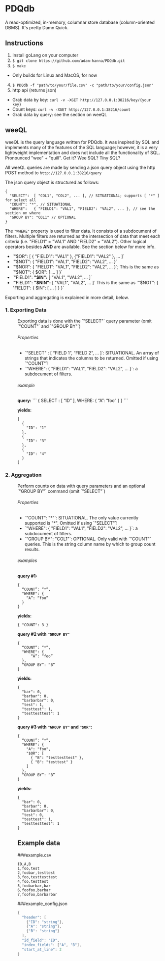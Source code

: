 # PDQdb

A read-optimized, in-memory, columnar store database (column-oriented DBMS). It's pretty Damn Quick.


## Instructions

1. Install goLang on your computer
2. `$ git clone https://github.com/adam-hanna/PDQdb.git`
3. `$ make`
  * Only builds for Linux and MacOS, for now
4. `$ PDQdb -f "path/to/your/file.csv" -c "path/to/your/config.json"`
5. http api (returns json)
  * Grab data by key: `curl -v -XGET http://127.0.0.1:38216/key/{your key}`
  * Count keys: `curl -v -XGET http://127.0.0.1:38216/count`
  * Grab data by query: see the section on weeQL

## weeQL
weeQL is the query language written for PDQdb. It was inspired by SQL and implements many of the features of the SQL language; however, it is a very lightweight implementation and does not include all the functionality of SQL. Pronounced "wee" + "quill". Get it? Wee SQL? Tiny SQL?

All weeQL queries are made by sending a json query object using the http POST method to `http://127.0.0.1:38216/query`

The json query object is structured as follows:

```
{
  "SELECT":  [ "COL1", "COL2", ... ], // SITUATIONAL; supports [ "*" ] for select all
  "COUNT": "*", // SITUATIONAL
  "WHERE":   { "FIELD1": "VAL1", "FIELD2": "VAL2", ... }, // see the section on where
  "GROUP BY": "COL1" // OPTIONAL
}
```

The `"WHERE"` property is used to filter data. It consists of a subdocument of filters. Multiple filters are returned as the intersection of data that meet each criteria (i.e. "FIELD1" = "VAL1" AND "FIELD2" = "VAL2"). Other logical operators besides <b>AND</b> are available. See the section below for more info.
<ul>
  <li>`"$OR": [ { "FIELD1": "VAL1" }, {"FIELD1": "VAL2" }, ... ]`</li>
  <li>`"$NOT": { "FIELD1": "VAL1", "FIELD2": "VAL2", ... }`</li>
  <li>`"$NOR": { "FIELD1": "VAL1", "FIELD2": "VAL2", ... }`; This is the same as `"$NOT": { $OR": [ ... ] }`</li>
  <li>`"FIELD1": <b>"$IN":</b> [ "VAL1", "VAL2", ... ]`</li>
  <li>`"FIELD1": <b>"$NIN":</b> [ "VAL1", "VAL2", ... ]` This is the same as `"$NOT": { "FIELD1": { $IN": [ ... ] } }`</li>
</ul>

Exporting and aggregating is explained in more detail, below.
<dl>
  <dt><h3>1. Exporting Data</h3>
  <dd>Exporting data is done with the `"SELECT"` query parameter (omit `"COUNT"` and `"GROUP BY"`)
  <dd><h6>Properties</h6>
  <ul>
    <li>`"SELECT" : [ “FIELD 1”, “FIELD 2”, … ]`: SITUATIONAL. An array of strings that indicates the columns to be returned. Omitted if using `"COUNT"`!</li>
    <li>`"WHERE":   { "FIELD1": "VAL1", "FIELD2": "VAL2", ... }`: a subdocument of filters.</li>
  </ul>
  <dd><h6>example</h6>
  <dd>
<b>query:</b>
```
{
  SELECT : [ “ID” ],
  WHERE: {
    “A”: “foo”
  }
}
```

<b>yields:</b>
```
[
  {
    "ID": "1"
  },
  {
    "ID": "3"
  },
  {
    "ID": "4"
  }
]
```
  <dt><h3>2. Aggregation</h3>
  <dd>Perform counts on data with query parameters and an optional `"GROUP BY"` command (omit `"SELECT"`)
  <dd><h6>Properties</h6>
  <ul>
    <li>`"COUNT": "*"`: SITUATIONAL. The only value currently supported is "*". Omitted if using `"SELECT"`!</li>
    <li>`"WHERE":   { "FIELD1": "VAL1", "FIELD2": "VAL2", ... }`: a subdocument of filters.</li>
    <li>`"GROUP BY": "COL1"`: OPTIONAL. Only valid with `"COUNT"` queries. This is the string column name by which to group count results.</li>
  </ul>
  <dd><h6>examples</h6>
  <dd>
<b>query #1:</b>

```
{
  “COUNT”: “*”,
  "WHERE": {
    “A”: “foo”
  }
}
```

<b>yields:</b>

```
{ "COUNT": 3 }
```

<b>query #2 with `"GROUP BY"`</b>

```
{
  “COUNT”: “*”,
  "WHERE": {
      “A”: “foo”
  },
  “GROUP BY”: “B”
}
```

<b>yields:</b>

```
{
  "bar": 0,
  "barbar": 0,
  "barbarbar": 0,
  "test": 1,
  "testtest": 1,
  "testtesttest": 1
}
```

<b>query #3 with `"GROUP BY"` and `"$OR"`:</b>

```
{
  “COUNT”: “*”,
  "WHERE": {
    "A": "foo",
    "$OR": [
      { "B": "testtesttest" },
      { "B": "testtest" }
    ]
  },
  “GROUP BY”: “B”
}
```

<b>yields:</b>

```
{
  "bar": 0,
  "barbar": 0,
  "barbarbar": 0,
  "test": 0,
  "testtest": 1,
  "testtesttest": 1
}
```

## Example data
###example.csv
```
ID,A,B
1,foo,test
2,foobar,testtest
3,foo,testtesttest
4,foo,testtest
5,foobarbar,bar
6,foofoo,barbar
7,foofoo,barbarbar
```

###example_config.json
```go
{
  "header": [
    {"ID": "string"},
    {"A": "string"},
    {"B": "string"}
  ],
  "id_field": "ID",
  "index_fields": ["A", "B"],
  "start_at_line": 2
}  
```
